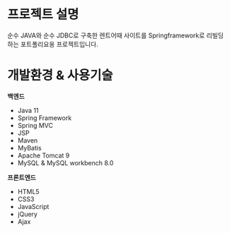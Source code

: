 # 프로젝트 설명
순수 JAVA와 순수 JDBC로 구축한 렌트어때 사이트를 Springframework로 리빌딩 하는 포트폴리요옹 프로젝트입니다.

# 개발환경 & 사용기술
**백엔드**
- Java 11
- Spring Framework
- Spring MVC
- JSP
- Maven
- MyBatis
- Apache Tomcat 9
- MySQL & MySQL workbench 8.0

**프론트엔드**
- HTML5
- CSS3
- JavaScript
- jQuery
- Ajax
